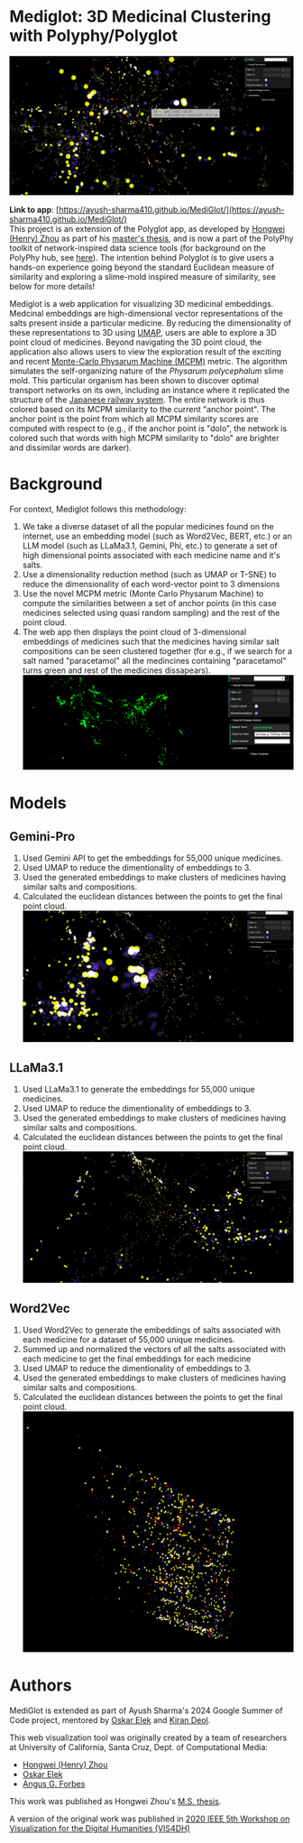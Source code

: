 # Mediglot: 3D Medicinal Clustering with Polyphy/Polyglot

[![](image/mediglot.png)](image/gemini-pro.png)  

**Link to app**: [https://ayush-sharma410.github.io/MediGlot/](https://ayush-sharma410.github.io/MediGlot/)    
This project is an extension of the Polyglot app, as developed by [Hongwei (Henry) Zhou](https://normand-1024.github.io) as part of his [master's thesis](https://escholarship.org/uc/item/6zj1r9ch), and is now a part of the PolyPhy toolkit of network-inspired data science tools (for background on the PolyPhy hub, see [here](https://github.com/PolyPhyHub)). The intention behind Polyglot is to give users a hands-on experience going beyond the standard Euclidean measure of similarity and exploring a slime-mold inspired measure of similarity, see below for more details!

Mediglot is a web application for visualizing 3D medicinal embeddings. Medcinal embeddings are  high-dimensional vector representations of the salts present inside a particular medicine. By reducing the dimensionality of these representations to 3D using [UMAP](https://arxiv.org/abs/1802.03426), users are able to explore a 3D point cloud of medicines. Beyond navigating the 3D point cloud, the application also allows users to view the exploration result of the exciting and recent [Monte-Carlo Physarum Machine (MCPM)](https://arxiv.org/abs/2009.02459) metric. The algorithm simulates the self-organizing nature of the _Physarum polycephalum_ slime mold. This particular organism has been shown to discover optimal transport networks on its own, including an instance where it replicated the structure of the [Japanese railway system](https://www.science.org/doi/10.1126/science.1177894). The entire network is thus colored based on its MCPM similarity to the current "anchor point". The anchor point is the point from which all MCPM similarity scores are computed with respect to (e.g., if the anchor point is "dolo", the network is colored such that words with high MCPM similarity to "dolo" are brighter and dissimilar words are darker). 


# Background
For context, Mediglot follows this methodology:
1. We take a diverse dataset of all the popular medicines found on the internet, use an embedding model (such as Word2Vec, BERT, etc.) or an LLM model (such as LLaMa3.1, Gemini, Phi, etc.) to generate a set of high dimensional points associated with each medicine name and it's salts.
2. Use a dimensionality reduction method (such as UMAP or T-SNE) to reduce the dimensionality of each word-vector point to 3 dimensions
3. Use the novel MCPM metric (Monte Carlo Physarum Machine) to compute the similarities between a set of anchor points (in this case medicines selected using quasi random sampling) and the rest of the point cloud.
4. The web app then displays the point cloud of 3-dimensional embeddings of medicines such that the medicines having similar salt compositions can be seen clustered together (for e.g., if we search for a salt named "paracetamol" all the medincines containing "paracetamol" turns green and rest of the medicines dissapears).[![](image/paracetamol.png)](image/gemini-pro.png)

# Models
## Gemini-Pro
1. Used Gemini API to get the embeddings for 55,000 unique medicines.
2. Used UMAP to reduce the dimentionality of embeddings to 3.
3. Used the generated embeddings to make clusters of medicines having similar salts and compositions.
4. Calculated the euclidean distances between the points to get the final point cloud.  [![](image/gemini.png)](image/gemini-pro.png)

## LLaMa3.1 
1. Used LLaMa3.1 to generate the embeddings for 55,000 unique medicines.
2. Used UMAP to reduce the dimentionality of embeddings to 3.
3. Used the generated embeddings to make clusters of medicines having similar salts and compositions.
4. Calculated the euclidean distances between the points to get the final point cloud.  [![](image/gemini-pro.png)](image/gemini-pro.png)

## Word2Vec
1. Used Word2Vec to generate the embeddings of salts associated with each medicine for a dataset of  55,000 unique medicines.
2. Summed up and normalized the vectors of all the salts associated with each medicine to get the final embeddings for each medicine
2. Used UMAP to reduce the dimentionality of embeddings to 3.
3. Used the generated embeddings to make clusters of medicines having similar salts and compositions.
4. Calculated the euclidean distances between the points to get the final point cloud.  [![](image/word2vec.png)](image/gemini-pro.png)



# Authors
MediGlot is extended as part of Ayush Sharma's 2024 Google Summer of Code project, mentored by [Oskar Elek](http://elek.pub) and [Kiran Deol](https://www.linkedin.com/in/kiran-deol/).

This web visualization tool was originally created by a team of researchers at University of California, Santa Cruz, Dept. of Computational Media:
- [Hongwei (Henry) Zhou](https://normand-1024.github.io/)
- [Oskar Elek](https://elek.pub/)
- [Angus G. Forbes](https://creativecoding.soe.ucsc.edu/angus/)

This work was published as Hongwei Zhou's [M.S. thesis](https://escholarship.org/uc/item/6zj1r9ch#main).

A version of the original work was published in [2020 IEEE 5th Workshop on Visualization for the Digital Humanities (VIS4DH)](https://www.computer.org/csdl/proceedings-article/vis4dh/2020/915300a007/1pZ0Xs0EEqk)
